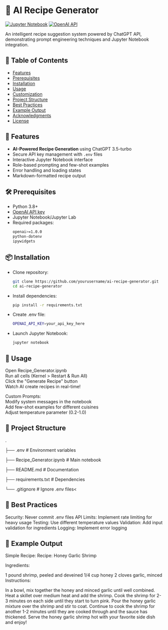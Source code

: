 # 🍳 AI Recipe Generator

[![Jupyter Notebook](https://img.shields.io/badge/Jupyter-Notebook-orange)](recipe_generator.ipynb)
[![OpenAI API](https://img.shields.io/badge/OpenAI-API-412991)](https://platform.openai.com)

An intelligent recipe suggestion system powered by ChatGPT API, demonstrating prompt engineering techniques and Jupyter Notebook integration.

## 📖 Table of Contents
- [Features](#-features)
- [Prerequisites](#-prerequisites)
- [Installation](#-installation)
- [Usage](#-usage)
- [Customization](#-customization)
- [Project Structure](#-project-structure)
- [Best Practices](#-best-practices)
- [Example Output](#-example-output)
- [Acknowledgments](#-acknowledgments)
- [License](#-license)

## 🌟 Features
- **AI-Powered Recipe Generation** using ChatGPT 3.5-turbo
- Secure API key management with `.env` files
- Interactive Jupyter Notebook interface
- Role-based prompting and few-shot examples
- Error handling and loading states
- Markdown-formatted recipe output

## 🛠 Prerequisites
- Python 3.8+
- [OpenAI API key](https://platform.openai.com/api-keys)
- Jupyter Notebook/Jupyter Lab
- Required packages:
  ```bash
  openai>=1.0.0
  python-dotenv
  ipywidgets

## 📦 Installation
- Clone repository:
  ```bash
  git clone https://github.com/yourusername/ai-recipe-generator.git
  cd ai-recipe-generator
- Install dependencies:
  ```bash
  pip install -r requirements.txt
- Create .env file:
  ```bash
  OPENAI_API_KEY=your_api_key_here
- Launch Jupyter Notebook:
  ```bash
  jupyter notebook

## 🚀 Usage
Open Recipe_Generator.ipynb<br>
Run all cells (Kernel > Restart & Run All)<br>
Click the "Generate Recipe" button<br>
Watch AI create recipes in real-time!<br>

Custom Prompts:<br>
Modify system messages in the notebook<br>
Add few-shot examples for different cuisines<br>
Adjust temperature parameter (0.2-1.0)<br>

## 📂 Project Structure
.

├── .env                    # Environment variables

├── Recipe_Generator.ipynb  # Main notebook

├── README.md               # Documentation

├── requirements.txt        # Dependencies

└── .gitignore              # Ignore .env files<

## 🔑 Best Practices
Security: Never commit .env files
API Limits: Implement rate limiting for heavy usage
Testing: Use different temperature values
Validation: Add input validation for ingredients
Logging: Implement error logging

## 📝 Example Output
Simple Recipe: Recipe: Honey Garlic Shrimp

Ingredients:

1 pound shrimp, peeled and deveined
1/4 cup honey
2 cloves garlic, minced
Instructions:

In a bowl, mix together the honey and minced garlic until well combined.
Heat a skillet over medium heat and add the shrimp.
Cook the shrimp for 2-3 minutes on each side until they start to turn pink.
Pour the honey garlic mixture over the shrimp and stir to coat.
Continue to cook the shrimp for another 1-2 minutes until they are cooked through and the sauce has thickened.
Serve the honey garlic shrimp hot with your favorite side dish and enjoy!

